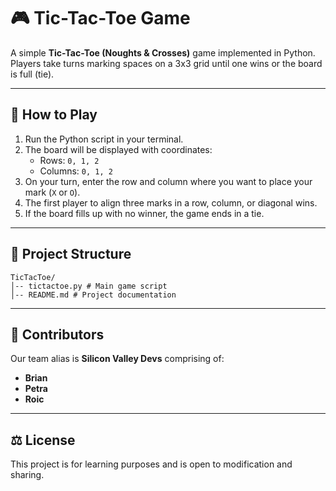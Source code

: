 # 🎮 Tic-Tac-Toe Game

A simple **Tic-Tac-Toe (Noughts & Crosses)** game implemented in Python.  
Players take turns marking spaces on a 3x3 grid until one wins or the board is full (tie).

---

## 🚀 How to Play
1. Run the Python script in your terminal.
2. The board will be displayed with coordinates:
    - Rows: `0, 1, 2`
    - Columns: `0, 1, 2`
3. On your turn, enter the row and column where you want to place your mark (`X` or `O`).
4. The first player to align three marks in a row, column, or diagonal wins.
5. If the board fills up with no winner, the game ends in a tie.

---

## 📂 Project Structure
```
TicTacToe/
│-- tictactoe.py # Main game script
│-- README.md # Project documentation
```

---

## 👥 Contributors
Our team alias is **Silicon Valley Devs** comprising of:
- **Brian**
- **Petra**
- **Roic**

---

## ⚖️ License
This project is for learning purposes and is open to modification and sharing.

